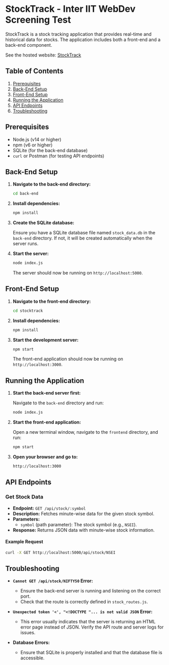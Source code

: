 # StockTrack - Inter IIT WebDev Screening Test

StockTrack is a stock tracking application that provides real-time and historical data for stocks. The application includes both a front-end and a back-end component.

   See the hosted website: [StockTrack](https://main--stocktrackdev.netlify.app/)

## Table of Contents

1. [Prerequisites](#prerequisites)
2. [Back-End Setup](#back-end-setup)
3. [Front-End Setup](#front-end-setup)
4. [Running the Application](#running-the-application)
5. [API Endpoints](#api-endpoints)
6. [Troubleshooting](#troubleshooting)

## Prerequisites

- Node.js (v14 or higher)
- npm (v6 or higher)
- SQLite (for the back-end database)
- `curl` or Postman (for testing API endpoints)

## Back-End Setup

1. **Navigate to the back-end directory:**

    ```bash
    cd back-end
    ```

2. **Install dependencies:**

    ```bash
    npm install
    ```

3. **Create the SQLite database:**

    Ensure you have a SQLite database file named `stock_data.db` in the `back-end` directory. If not, it will be created automatically when the server runs.

4. **Start the server:**

    ```bash
    node index.js
    ```

    The server should now be running on `http://localhost:5000`.

## Front-End Setup

1. **Navigate to the front-end directory:**

    ```bash
    cd stocktrack
    ```

2. **Install dependencies:**

    ```bash
    npm install
    ```

3. **Start the development server:**

    ```bash
    npm start
    ```

    The front-end application should now be running on `http://localhost:3000`.

## Running the Application

1. **Start the back-end server first:**

    Navigate to the `back-end` directory and run:

    ```bash
    node index.js
    ```

2. **Start the front-end application:**

    Open a new terminal window, navigate to the `frontend` directory, and run:

    ```bash
    npm start
    ```

3. **Open your browser and go to:**

    ```bash
    http://localhost:3000
    ```

## API Endpoints

### Get Stock Data

- **Endpoint:** `GET /api/stock/:symbol`
- **Description:** Fetches minute-wise data for the given stock symbol.
- **Parameters:**
  - `symbol` (path parameter): The stock symbol (e.g., `NSEI`).
- **Response:** Returns JSON data with minute-wise stock information.

#### Example Request

```bash
curl -X GET http://localhost:5000/api/stock/NSEI
```

## Troubleshooting

- **`Cannot GET /api/stock/NIFTY50` Error:**
  - Ensure the back-end server is running and listening on the correct port.
  - Check that the route is correctly defined in `stock_routes.js`.

- **`Unexpected token '<', "<!DOCTYPE "... is not valid JSON` Error:**
  - This error usually indicates that the server is returning an HTML error page instead of JSON. Verify the API route and server logs for issues.

- **Database Errors:**
  - Ensure that SQLite is properly installed and that the database file is accessible.
